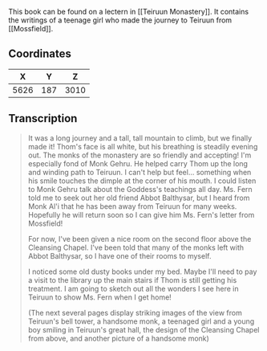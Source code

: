  

This book can be found on a lectern in [[Teiruun Monastery]]. It contains the writings of a teenage girl who made the journey to Teiruun from [[Mossfield]].

## Coordinates
| **X** | **Y** | **Z** |
| :---: | :---: | :---: |
| 5626  |  187  | 3010  |

## Transcription
> It was a long journey and a tall, tall mountain to climb, but we finally made it! Thom's face is all white, but his breathing is steadily evening out. The monks of the monastery are so friendly and accepting! I'm especially fond of Monk Gehru. He helped carry Thom up the long and winding path to Teiruun. I can't help but feel... something when his smile touches the dimple at the corner of his mouth. I could listen to Monk Gehru talk about the Goddess's teachings all day. Ms. Fern told me to seek out her old friend Abbot Balthysar, but I heard from Monk Al'i that he has been away from Teiruun for many weeks. Hopefully he will return soon so I can give him Ms. Fern's letter from Mossfield!
>
> For now, I've been given a nice room on the second floor above the Cleansing Chapel. I've been told that many of the monks left with Abbot Balthysar, so I have one of their rooms to myself.
>
> I noticed some old dusty books under my bed. Maybe I'll need to pay a visit to the library up the main stairs if Thom is still getting his treatment. I am going to sketch out all the wonders I see here in Teiruun to show Ms. Fern when I get home!
>
> (The next several pages display striking images of the view from Teiruun's bell tower, a handsome monk, a teenaged girl and a young boy smiling in Teiruun's great hall, the design of the Cleansing Chapel from above, and another picture of a handsome monk)

